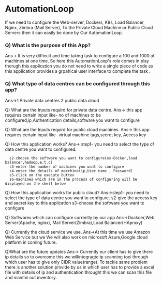 # AutomationLoop
If we need to configure the Web-server, Dockers, K8s, Load Balancer, Nginx, Zimbra (Mail Server), To the Private Cloud Machine or Public Cloud Servers then it can easily be done by Our AutomationLoop.

<h3> Q) What is the purpose of this App?</h3>
Ans-> It is very difficult and time taking task to configure a 100 and 1000 of machines at one time, So here this AutomationLoop's role comes in play
thorugh this application you do not need to write a single piece of code as this application provides a grpahical user interface to complete the task .

<h3>Q) What type of data centres can be configured through this app?</h3>
Ans->1 Private data centres
2 public data cloud

Q) What are the Inputs requird for private data centre.
Ans-> this app requires certain input like- no of machines to be configured,ip,Authentication details,software you want to configure  

Q) What are the Inputs requird for public cloud machines.
Ans-> this app requires certain input like- virtual machine tags,secret key, Access key

Q) How this application works?
Ans-> step1- you need to select the type of data centre you want to configured.
      
      s2-choose the software you want to configure(ex-Docker,load balancer,hadoop,e.t.c)
      s3-enter the number of machines you want to configure
      s4-enter the details of macchine(ip,User name , Password)
      s5-click on the execute button
      s6-machines which are in the process of configuring will be displayed on the shell below

Q) How this application works for public cloud?
Ans->step1- you need to select the type of data centre you want to configure.
     s2-give the access key and secret key to this application
     s3-choose the software you want to configure
     
Q) Softwares which can configure currently by our app
Ans->Doakcer,Web Server(Apache, nginx), Mail Server(Zimbra),Load Balancer(HAproxy)

Q) Currently the cloud service we use.
Ans->At this time we use Amazon Web Service but we We will also work on microsoft Azure,Google cloud platform in coming future.

Q)What are the future updates 
Ans->	Currently our client has to give there ip details so to overcome this we willintegragte ip scanning tool through which user has to give only CIDR value(range).
        To tackle same problem there is another solution provide by us in which user has to provide a excel file with details of ip and authentication throught this we can scan this file and maintin out inventory.
